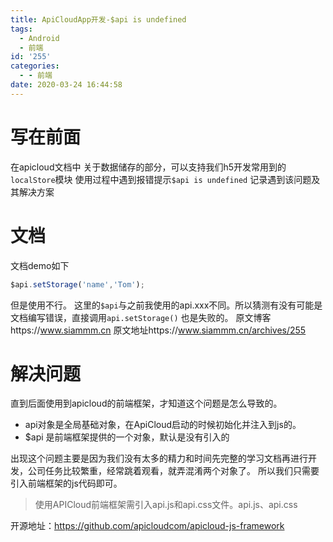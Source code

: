 ```yaml
---
title: ApiCloudApp开发-$api is undefined
tags:
  - Android
  - 前端
id: '255'
categories:
  - - 前端
date: 2020-03-24 16:44:58
---
```


# 写在前面

在apicloud文档中 关于数据储存的部分，可以支持我们h5开发常用到的`localStore`模块 使用过程中遇到报错提示`$api is undefined` 记录遇到该问题及其解决方案

# 文档

文档demo如下

```javascript
$api.setStorage('name','Tom');
```

但是使用不行。 这里的`$api`与之前我使用的api.xxx不同。所以猜测有没有可能是文档编写错误，直接调用`api.setStorage()` 也是失败的。 原文博客https://www.siammm.cn 原文地址https://www.siammm.cn/archives/255

# 解决问题

直到后面使用到apicloud的前端框架，才知道这个问题是怎么导致的。

*   api对象是全局基础对象，在ApiCloud启动的时候初始化并注入到js的。
*   $api 是前端框架提供的一个对象，默认是没有引入的

出现这个问题主要是因为我们没有太多的精力和时间先完整的学习文档再进行开发，公司任务比较繁重，经常跳着观看，就弄混淆两个对象了。 所以我们只需要引入前端框架的js代码即可。

> 使用APICloud前端框架需引入api.js和api.css文件。api.js、api.css

开源地址：https://github.com/apicloudcom/apicloud-js-framework